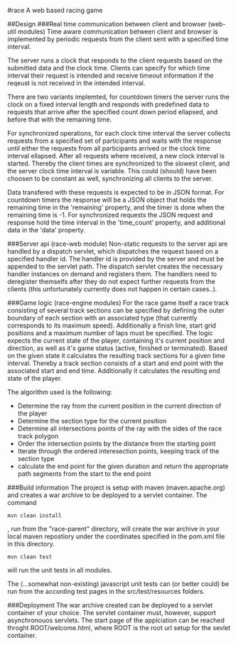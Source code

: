 #race
A web based racing game

##Design
###Real time communication between client and browser (web-util modules)
Time aware communication between client and browser is implemented by periodic requests from the client sent with a specified time interval.

The server runs a clock that responds to the client requests based on the submitted data and the clock time. Clients can specify for which time interval their request is intended and receive timeout information if the reqeust is not received in the intended interval.

There are two variants implemted, for countdown timers the server runs the clock on a fixed interval length and responds with predefined data to requests that arrive after the specified count down period ellapsed, and before that with the remaining time.

For synchronized operations, for each clock time interval the server collects requests from a specified set of participants and waits with the response until either the requests from all participants arrived or the clock time interval ellapsed. After all requests where received, a new clock interval is started. Thereby the client times are synchronized to the slowest client, and the server clock time interval is variable. This could (should) have been choosen to be constant as well, synchronizing all clients to the server.

Data transfered with these requests is expected to be in JSON format. For countdown timers the response will be a JSON object that holds the remaining time in the 'remaining' property, and the timer is done when the remaining time is -1. For synchronized requests the JSON request and response hold the time interval in the 'time_count' property, and additional data in the 'data' property.

###Server api (race-web module)
Non-static requests to the server api are handled by a dispatch servlet, which dispatches the request based on a specified handler id. The handler id is provided by the server and must be appended to the servlet path. The dispatch servlet creates the necessary handler instances on demand and registers them. The handlers need to deregister themselfs after they do not expect further requests from the clients (this unfortunately currently does not happen in certain cases..).

###Game logic (race-engine modules)
For the race game itself a race track consisting of several track sections can be specified by defining the outer boundary of each section with an associated type (that currently corresponds to its maximum speed). Additionally a finish line, start grid positions and a maximum number of laps must be specified. The logic expects the current state of the player, containing it's current position and direction, as well as it's game status (active, finished or terminated). Based on the given state it calculates the resulting track sections for a given time interval. Thereby a track section consists of a start and end point with the associated start and end time. Additionally it calculates the resulting end state of the player.

The algorithm used is the following:
- Determine the ray from the current position in the current direction of the player
- Determine the section type for the current position
- Determine all intersections points of the ray with the sides of the race track polygon
- Order the intersection points by the distance from the starting point
- Iterate through the ordered interesection points, keeping track of the section type
- calculate the end point for the given duration and return the appropriate path segments from the start to the end point

###Build information
The project is setup with maven (maven.apache.org) and creates a war archive to be deployed to a servlet container. The command
```Shell
mvn clean install
```
, run from the "race-parent" directory, will create the war archive in your local maven repostiory under the coordinates specified in the pom.xml file in this directory.
```Shell
mvn clean test
```
will run the unit tests in all modules.

The (...somewhat non-existing) javascript unit tests can (or better could) be run from the according test pages in the src/test/resources folders.

###Deployment
The war archive created can be deployed to a servlet container of your choice. The servlet container must, however, support asynchronouos servlets.
The start page of the applciation can be reached throght ROOT/welcome.html, where ROOT is the root url setup for the sevlet container. 
